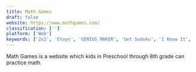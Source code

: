 ```yaml
---
title: Math Games
draft: false 
website: https://www.mathgames.com/
classification: ['']
platform: ['Web']
keywords: ['2x2', 'Etoys', 'GENIUS MAKER', 'Get Sudoku', 'I Know It', 'I Love Preschool', 'Kid Pix', 'MathIsFun Times Table', 'Mathcolic', 'Scheduled tasks', 'Tux Paint', 'Yasminoku', 'childsplay']
---
```

Math Games is a website which kids in Preschool through 8th grade can practice math.